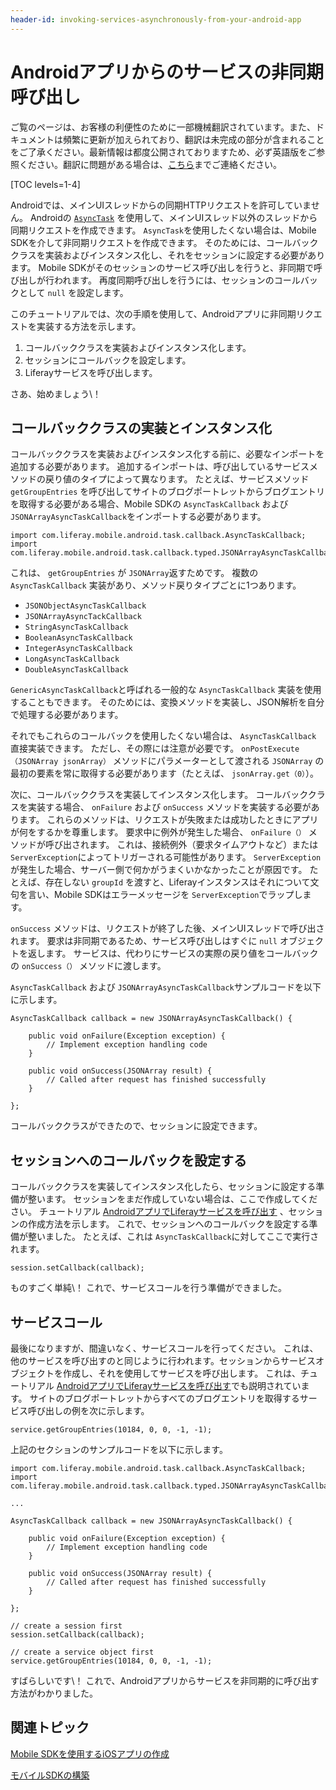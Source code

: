 ```yaml
---
header-id: invoking-services-asynchronously-from-your-android-app
---
```


# Androidアプリからのサービスの非同期呼び出し

<p class="alert alert-info"><span class="wysiwyg-color-blue120">ご覧のページは、お客様の利便性のために一部機械翻訳されています。また、ドキュメントは頻繁に更新が加えられており、翻訳は未完成の部分が含まれることをご了承ください。最新情報は都度公開されておりますため、必ず英語版をご参照ください。翻訳に問題がある場合は、<a href="mailto:support-content-jp@liferay.com">こちら</a>までご連絡ください。</span></p>

[TOC levels=1-4]

Androidでは、メインUIスレッドからの同期HTTPリクエストを許可していません。 Androidの [`AsyncTask`](http://developer.android.com/reference/android/os/AsyncTask.html) を使用して、メインUIスレッド以外のスレッドから同期リクエストを作成できます。 `AsyncTask`を使用したくない場合は、Mobile SDKを介して非同期リクエストを作成できます。 そのためには、コールバッククラスを実装およびインスタンス化し、それをセッションに設定する必要があります。 Mobile SDKがそのセッションのサービス呼び出しを行うと、非同期で呼び出しが行われます。 再度同期呼び出しを行うには、セッションのコールバックとして `null` を設定します。

このチュートリアルでは、次の手順を使用して、Androidアプリに非同期リクエストを実装する方法を示します。

1.  コールバッククラスを実装およびインスタンス化します。
2.  セッションにコールバックを設定します。
3.  Liferayサービスを呼び出します。

さあ、始めましょう\！

## コールバッククラスの実装とインスタンス化

コールバッククラスを実装およびインスタンス化する前に、必要なインポートを追加する必要があります。 追加するインポートは、呼び出しているサービスメソッドの戻り値のタイプによって異なります。 たとえば、サービスメソッド `getGroupEntries` を呼び出してサイトのブログポートレットからブログエントリを取得する必要がある場合、Mobile SDKの `AsyncTaskCallback` および `JSONArrayAsyncTaskCallback`をインポートする必要があります。

    import com.liferay.mobile.android.task.callback.AsyncTaskCallback;
    import com.liferay.mobile.android.task.callback.typed.JSONArrayAsyncTaskCallback;

これは、 `getGroupEntries` が `JSONArray`返すためです。 複数の `AsyncTaskCallback` 実装があり、メソッド戻りタイプごとに1つあります。

  - `JSONObjectAsyncTaskCallback`
  - `JSONArrayAsyncTackCallback`
  - `StringAsyncTaskCallback`
  - `BooleanAsyncTaskCallback`
  - `IntegerAsyncTaskCallback`
  - `LongAsyncTaskCallback`
  - `DoubleAsyncTaskCallback`

`GenericAsyncTaskCallback`と呼ばれる一般的な `AsyncTaskCallback` 実装を使用することもできます。 そのためには、変換メソッドを実装し、JSON解析を自分で処理する必要があります。

それでもこれらのコールバックを使用したくない場合は、 `AsyncTaskCallback` 直接実装できます。 ただし、その際には注意が必要です。 `onPostExecute（JSONArray jsonArray）` メソッドにパラメーターとして渡される `JSONArray` の最初の要素を常に取得する必要があります（たとえば、 `jsonArray.get（0）`）。

次に、コールバッククラスを実装してインスタンス化します。 コールバッククラスを実装する場合、 `onFailure` および `onSuccess` メソッドを実装する必要があります。 これらのメソッドは、リクエストが失敗または成功したときにアプリが何をするかを尊重します。 要求中に例外が発生した場合、 `onFailure（）` メソッドが呼び出されます。 これは、接続例外（要求タイムアウトなど）または `ServerException`によってトリガーされる可能性があります。 `ServerException` が発生した場合、サーバー側で何かがうまくいかなかったことが原因です。 たとえば、存在しない `groupId` を渡すと、Liferayインスタンスはそれについて文句を言い、Mobile SDKはエラーメッセージを `ServerException`でラップします。

`onSuccess` メソッドは、リクエストが終了した後、メインUIスレッドで呼び出されます。 要求は非同期であるため、サービス呼び出しはすぐに `null` オブジェクトを返します。 サービスは、代わりにサービスの実際の戻り値をコールバックの `onSuccess（）` メソッドに渡します。

`AsyncTaskCallback` および `JSONArrayAsyncTaskCallback`サンプルコードを以下に示します。

    AsyncTaskCallback callback = new JSONArrayAsyncTaskCallback() {
    
        public void onFailure(Exception exception) {
            // Implement exception handling code
        }
    
        public void onSuccess(JSONArray result) {
            // Called after request has finished successfully
        }
    
    };

コールバッククラスができたので、セッションに設定できます。

## セッションへのコールバックを設定する

コールバッククラスを実装してインスタンス化したら、セッションに設定する準備が整います。 セッションをまだ作成していない場合は、ここで作成してください。 チュートリアル [AndroidアプリでLiferayサービスを呼び出す](/docs/7-1/tutorials/-/knowledge_base/t/invoking-liferay-services-in-your-android-app) 、セッションの作成方法を示します。 これで、セッションへのコールバックを設定する準備が整いました。 たとえば、これは `AsyncTaskCallback`に対してここで実行されます。

    session.setCallback(callback);

ものすごく単純\！ これで、サービスコールを行う準備ができました。

## サービスコール

最後になりますが、間違いなく、サービスコールを行ってください。 これは、他のサービスを呼び出すのと同じように行われます。セッションからサービスオブジェクトを作成し、それを使用してサービスを呼び出します。 これは、チュートリアル [AndroidアプリでLiferayサービスを呼び出す](/docs/7-1/tutorials/-/knowledge_base/t/invoking-liferay-services-in-your-android-app)でも説明されています。 サイトのブログポートレットからすべてのブログエントリを取得するサービス呼び出しの例を次に示します。

    service.getGroupEntries(10184, 0, 0, -1, -1);

上記のセクションのサンプルコードを以下に示します。

    import com.liferay.mobile.android.task.callback.AsyncTaskCallback;
    import com.liferay.mobile.android.task.callback.typed.JSONArrayAsyncTaskCallback;
    
    ...
    
    AsyncTaskCallback callback = new JSONArrayAsyncTaskCallback() {
    
        public void onFailure(Exception exception) {
            // Implement exception handling code
        }
    
        public void onSuccess(JSONArray result) {
            // Called after request has finished successfully
        }
    
    };
    
    // create a session first
    session.setCallback(callback);
    
    // create a service object first
    service.getGroupEntries(10184, 0, 0, -1, -1);

すばらしいです\！ これで、Androidアプリからサービスを非同期的に呼び出す方法がわかりました。

## 関連トピック

[Mobile SDKを使用するiOSアプリの作成](/docs/7-1/tutorials/-/knowledge_base/t/creating-ios-apps-that-use-the-mobile-sdk)

[モバイルSDKの構築](/docs/7-1/tutorials/-/knowledge_base/t/building-mobile-sdks)
